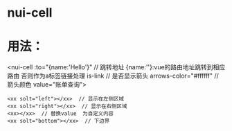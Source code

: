 # nui-cell

# 用法：
<nui-cell
  :to="{name:'Hello'}"      // 跳转地址  {name:''}:vue的路由地址跳转到相应路由  否则作为a标签链接处理
  is-link                  // 是否显示箭头
  arrows-color="#ffffff"   // 箭头颜色
  value="账单查询">

    <xx solt="left"></xx>  // 显示在左侧区域
    <xx solt="right"></xx>  // 显示在右侧区域
    <xx></xx>  // 替换value  为自定义内容
    <xx solt="bottom"></xx>  // 下边界

</nui-cell>

